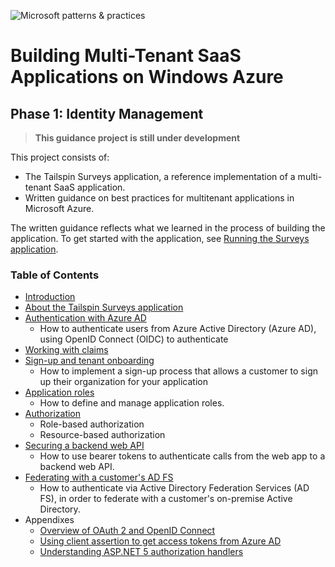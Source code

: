 ![Microsoft patterns & practices](http://pnp.azurewebsites.net/images/pnp-logo.png)
# Building Multi-Tenant SaaS Applications on Windows Azure

## Phase 1: Identity Management

> **This guidance project is still under development**

This project consists of:

- The Tailspin Surveys application, a reference implementation of a multi-tenant SaaS application.
- Written guidance on best practices for multitenant applications in Microsoft Azure.

The written guidance reflects what we learned in the process of building the application. To get started with the application, see [Running the Surveys application](docs/running-the-app.md).

### Table of Contents

- [Introduction](docs/01-intro.md)
- [About the Tailspin Surveys application](docs/02-tailspin-scenario.md)
- [Authentication with Azure AD](docs/03-authentication.md)
    - How to authenticate users from Azure Active Directory (Azure AD), using OpenID Connect (OIDC) to authenticate
- [Working with claims](docs/04-working-with-claims.md)
- [Sign-up and tenant onboarding](docs/05-tenant-signup.md)
    - How to implement a sign-up process that allows a customer to sign up their organization for your application
- [Application roles](docs/06-application-roles.md)
    - How to define and manage application roles.
- [Authorization](docs/07-authorization.md)
    - Role-based authorization
    - Resource-based authorization
- [Securing a backend web API](docs/08-web-api.md)
    - How to use bearer tokens to authenticate calls from the web app to a backend web API.
- [Federating with a customer's AD FS](docs/09-adfs.md)
    - How to authenticate via Active Directory Federation Services (AD FS), in order to federate with a customer's on-premise Active Directory.
- Appendixes
    - [Overview of OAuth 2 and OpenID Connect](docs/appendixes/about-oauth2-oidc.md)
    - [Using client assertion to get access tokens from Azure AD](docs/appendixes/client-assertion.md)
    - [Understanding ASP.NET 5 authorization handlers](docs/appendixes/aspnet5-authorization.md)
